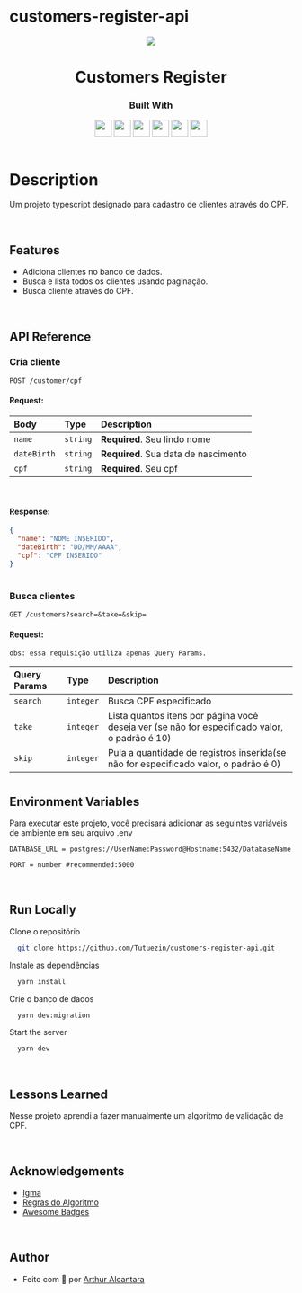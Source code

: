 # customers-register-api

<p align="center">
  <img  src="https://sistemas.mre.gov.br/kitweb/datafiles/Belgrado/pt-br/image/CPF%20logo.jpg">
</p>
<h1 align="center">
 Customers Register
</h1>
<div align="center">

  <h3>Built With</h3>

  <img src="https://img.shields.io/badge/PostgreSQL-316192?style=for-the-badge&logo=postgresql&logoColor=white" height="30px"/>
  <img src="https://img.shields.io/badge/TypeScript-007ACC?style=for-the-badge&logo=typescript&logoColor=white" height="30px"/>
  <img src="https://img.shields.io/badge/Node.js-43853D?style=for-the-badge&logo=node.js&logoColor=white" height="30px"/>  
  <img src="https://img.shields.io/badge/Express.js-404D59?style=for-the-badge&logo=express.js&logoColor=white" height="30px"/>
  <img src="https://img.shields.io/badge/Prisma-3982CE?style=for-the-badge&logo=Prisma&logoColor=white" height="30px"/>
  <img src="https://img.shields.io/badge/Jest-323330?style=for-the-badge&logo=Jest&logoColor=white" height="30px"/>
  
  <!-- Badges source: https://dev.to/envoy_/150-badges-for-github-pnk -->
</div>

<br/>

# Description

Um projeto typescript designado para cadastro de clientes através do CPF.

</br>

## Features

- Adiciona clientes no banco de dados.
- Busca e lista todos os clientes usando paginação.
- Busca cliente através do CPF.

</br>

## API Reference

### Cria cliente

```http
POST /customer/cpf
```

#### Request:

| Body        | Type     | Description                          |
| :---------- | :------- | :----------------------------------- |
| `name`      | `string` | **Required**. Seu lindo nome         |
| `dateBirth` | `string` | **Required**. Sua data de nascimento |
| `cpf`       | `string` | **Required**. Seu cpf                |

</br>

#### Response:

```json
{
  "name": "NOME INSERIDO",
  "dateBirth": "DD/MM/AAAA",
  "cpf": "CPF INSERIDO"
}
```

#

### Busca clientes

```http
GET /customers?search=&take=&skip=
```

#### Request:

`obs: essa requisição utiliza apenas Query Params.`

| Query Params | Type      | Description                                                                                   |
| :----------- | :-------- | :-------------------------------------------------------------------------------------------- |
| `search`     | `integer` | Busca CPF especificado                                                                        |
| `take`       | `integer` | Lista quantos itens por página você deseja ver (se não for especificado valor, o padrão é 10) |
| `skip`       | `integer` | Pula a quantidade de registros inserida(se não for especificado valor, o padrão é 0)          |

#

## Environment Variables

Para executar este projeto, você precisará adicionar as seguintes variáveis ​​de ambiente em seu arquivo .env

`DATABASE_URL = postgres://UserName:Password@Hostname:5432/DatabaseName`

`PORT = number #recommended:5000`

</br>

## Run Locally

Clone o repositório

```bash
  git clone https://github.com/Tutuezin/customers-register-api.git
```

Instale as dependências

```bash
  yarn install
```

Crie o banco de dados

```bash
  yarn dev:migration
```

Start the server

```bash
  yarn dev
```

</br>

## Lessons Learned

Nesse projeto aprendi a fazer manualmente um algoritmo de validação de CPF.

</br>

## Acknowledgements

- [Igma](https://www.linkedin.com/company/igma-digital-product/?src=polymer.co)
- [Regras do Algoritmo](https://www.macoratti.net/alg_cpf.htm#:~:text=O)
- [Awesome Badges](https://github.com/Envoy-VC/awesome-badges)

</br>

## Author

- Feito com 💜 por [Arthur Alcantara](https://www.linkedin.com/in/arthur-alcantara-dev/)
  <br/>

#
